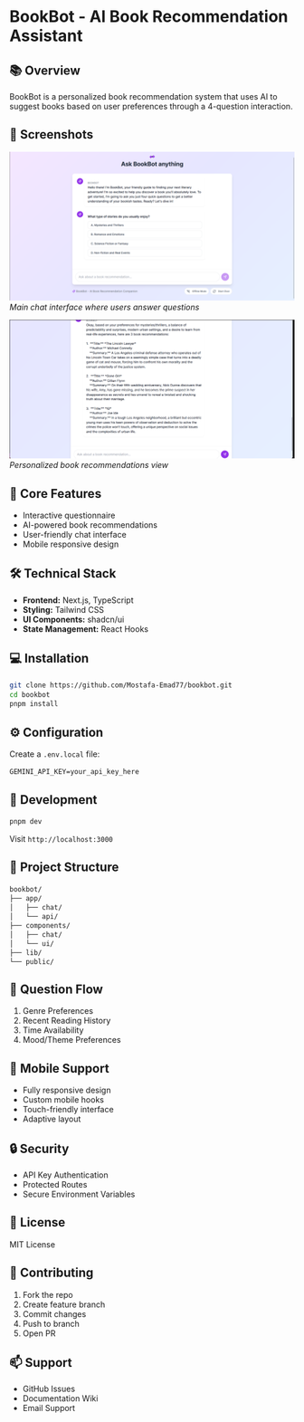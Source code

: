 # BookBot - AI Book Recommendation Assistant

## 📚 Overview

BookBot is a personalized book recommendation system that uses AI to suggest books based on user preferences through a 4-question interaction.

## 📸 Screenshots

![Chat Interface](interface.png)
*Main chat interface where users answer questions*

![Book Recommendations](recommendations.png)
*Personalized book recommendations view*

## 🎯 Core Features

* Interactive questionnaire
* AI-powered book recommendations
* User-friendly chat interface
* Mobile responsive design

## 🛠️ Technical Stack

* **Frontend:** Next.js, TypeScript
* **Styling:** Tailwind CSS
* **UI Components:** shadcn/ui
* **State Management:** React Hooks

## 💻 Installation

```bash
git clone https://github.com/Mostafa-Emad77/bookbot.git
cd bookbot
pnpm install
```

## ⚙️ Configuration

Create a `.env.local` file:

```env
GEMINI_API_KEY=your_api_key_here
```

## 🚀 Development

```bash
pnpm dev
```

Visit `http://localhost:3000`

## 📁 Project Structure

```
bookbot/
├── app/
│   ├── chat/
│   └── api/
├── components/
│   ├── chat/
│   └── ui/
├── lib/
└── public/
```

## 🤖 Question Flow

1. Genre Preferences
2. Recent Reading History
3. Time Availability
4. Mood/Theme Preferences

## 📱 Mobile Support

* Fully responsive design
* Custom mobile hooks
* Touch-friendly interface
* Adaptive layout

## 🔒 Security

* API Key Authentication
* Protected Routes
* Secure Environment Variables

## 📄 License

MIT License

## 🤝 Contributing

1. Fork the repo
2. Create feature branch
3. Commit changes
4. Push to branch
5. Open PR

## 📫 Support

* GitHub Issues
* Documentation Wiki
* Email Support
